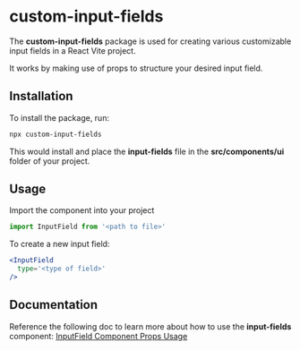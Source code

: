 # custom-input-fields
The **custom-input-fields** package is used for creating various customizable input fields in a React Vite project.

It works by making use of props to structure your desired input field.

## Installation
To install the package, run:
```bash
npx custom-input-fields
```
This would install and place the **input-fields** file in the **src/components/ui** folder of your project.

## Usage
Import the component into your project
```jsx
import InputField from '<path to file>'
```

To create a new input field:
```jsx
<InputField
  type='<type of field>'
/>
```

## Documentation
Reference the following doc to learn more about how to use the **input-fields** component:
[InputField Component Props Usage](https://hackmd.io/@wy0ll8IhQ-ycSIt4O8p7AQ/S1zkMGnNyx)
